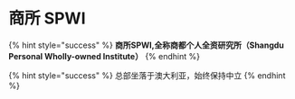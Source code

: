 # 商所 SPWI



{% hint style="success" %}
**商所SPWI,全称商都个人全资研究所（Shangdu Personal Wholly-owned Institute）**
{% endhint %}

{% hint style="success" %}
总部坐落于澳大利亚，始终保持中立
{% endhint %}

